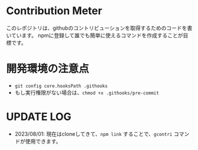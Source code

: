 # Contribution Meter

このレポジトリは、githubのコントリビューションを取得するためのコードを書いています。
npmに登録して誰でも簡単に使えるコマンドを作成することが目標です。

# 開発環境の注意点

- `git config core.hooksPath .githooks`
- もし実行権限がない場合は、`chmod +x .githooks/pre-commit`

# UPDATE LOG

- 2023/08/01: 現在はcloneしてきて、`npm link` することで、`gcontri` コマンドが使用できます。

